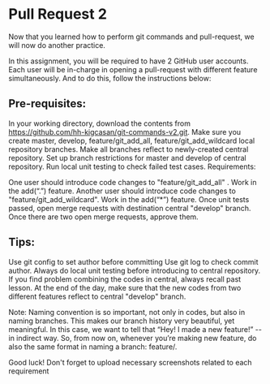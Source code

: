 # Pull Request 2
Now that you learned how to perform git commands and pull-request, we will now do another practice.

In this assignment, you will be required to have 2 GitHub user accounts. Each user will be in-charge in opening a pull-request with different feature simultaneously. And to do this, follow the instructions below:

## Pre-requisites:

In your working directory, download the contents from https://github.com/hh-kigcasan/git-commands-v2.git. 
Make sure you create master, develop, feature/git_add_all, feature/git_add_wildcard local repository branches.
Make all branches reflect to newly-created central repository.
Set up branch restrictions for master and develop of central repository.
Run local unit testing to check failed test cases.
Requirements:

One user should introduce code changes to "feature/git_add_all" . Work in the add(“.”) feature.
Another user should introduce code changes to "feature/git_add_wildcard". Work in the add(“*”) feature.
Once unit tests passed, open merge requests with destination central "develop" branch.
Once there are two open merge requests, approve them. 

## Tips:

Use git config to set author before committing
Use git log to check commit author.
Always do local unit testing before introducing to central repository.
If you find problem combining the codes in central, always recall past lesson. At the end of the day, make sure that the new codes from two different features reflect to central "develop" branch.


Note: Naming convention is so important, not only in codes, but also in naming branches. This makes our branch history very beautiful, yet meaningful. In this case, we want to tell that “Hey! I made a new feature!” -- in indirect way. So, from now on, whenever you’re making new feature, do also the same format in naming a branch: feature/<feature name or id given by your team>.

Good luck! Don't forget to upload necessary screenshots related to each requirement
